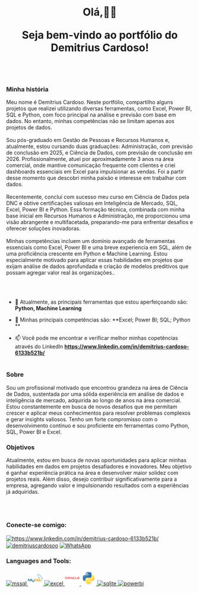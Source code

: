 <h1 align="center">Olá,👋👋
  
Seja bem-vindo ao portfólio do Demitrius Cardoso!</h1>
<br><br>
<h3 align="left">Minha história</h3>
Meu nome é Demitrius Cardoso. Neste portfólio, compartilho alguns projetos que realizei utilizando diversas ferramentas, como Excel, Power BI, SQL e Python, com foco principal na análise e previsão com base em dados. No entanto, minhas competências não se limitam apenas aos projetos de dados.
<br><br>
Sou pós-graduado em Gestão de Pessoas e Recursos Humanos e, atualmente, estou cursando duas graduações: Administração, com previsão de conclusão em 2025, e Ciência de Dados, com previsão de conclusão em 2026. Profissionalmente, atuei por aproximadamente 3 anos na área comercial, onde mantive comunicação frequente com clientes e criei dashboards essenciais em Excel para impulsionar as vendas. Foi a partir desse momento que descobri minha paixão e interesse em trabalhar com dados.
<br><br>
Recentemente, concluí com sucesso meu curso em Ciência de Dados pela DNC e obtive certificações valiosas em Inteligência de Mercado, SQL, Excel, Power BI e Python. Essa formação técnica, combinada com minha base inicial em Recursos Humanos e Administração, me proporcionou uma visão abrangente e multifacetada, preparando-me para enfrentar desafios e oferecer soluções inovadoras.
<br><br>
Minhas competências incluem um domínio avançado de ferramentas essenciais como Excel, Power BI e uma breve experiencia em SQL, além de uma proficiência crescente em Python e Machine Learning. Estou especialmente motivado para aplicar essas habilidades em projetos que exijam análise de dados aprofundada e criação de modelos preditivos que possam agregar valor real às organizações..

<br><br>
- 🌱 Atualmente, as principais ferramentas que estou aperfeiçoando são: **Python, Machine Learning**

- 💬 Minhas principais competências são: **Excel; Power BI; SQL; Python **

- 📫 Você pode me encontrar e verificar melhor minhas copetências através do LinkedIn **https://www.linkedin.com/in/demitrius-cardoso-6133b521b/**
<br><br>
<h3 align="left">Sobre</h3>

<p>Sou um profissional motivado que encontrou grandeza na área de Ciência de Dados, sustentada por uma sólida experiência em análise de dados e inteligência de mercado, adquirida ao longo de anos na área comercial. Estou constantemente em busca de novos desafios que me permitam crescer e aplicar meus conhecimentos para resolver problemas complexos e gerar insights valiosos. Tenho um forte compromisso com o desenvolvimento contínuo e sou proficiente em ferramentas como Python, SQL, Power BI e Excel.
<p>

<h3 align="left">Objetivos</h3>
<p>
 Atualmente, estou em busca de novas oportunidades para aplicar minhas habilidades em dados em projetos desafiadores e inovadores. Meu objetivo é ganhar experiência prática na área e desenvolver maior solidez com projetos reais. Além disso, desejo contribuir significativamente para a empresa, agregando valor e impulsionando resultados com a experiências já adquiridas.
</p>

<br><br>

<h3 align="left">Conecte-se comigo:</h3>
<p align="left">
<a href="https://linkedin.com/in/https://www.linkedin.com/in/demitrius-cardoso-6133b521b/" target="blank"><img align="center" src="https://raw.githubusercontent.com/rahuldkjain/github-profile-readme-generator/master/src/images/icons/Social/linked-in-alt.svg" alt="https://www.linkedin.com/in/demitrius-cardoso-6133b521b/" height="30" width="40" /></a>
<a href="https://instagram.com/demitriuscardosoo" target="blank"><img align="center" src="https://raw.githubusercontent.com/rahuldkjain/github-profile-readme-generator/master/src/images/icons/Social/instagram.svg" alt="demitriuscardosoo" height="30" width="40" /></a>
<a href="https://w.app/dvFbh2" target="_blank">
    <img align="center" src="https://raw.githubusercontent.com/rahuldkjain/github-profile-readme-generator/master/src/images/icons/Social/whatsapp.svg" alt="WhatsApp" height="30" width="40" />
  </a>
</p>
<h3 align="left">Languages and Tools:</h3>
<p align="left"> 
  <a href="https://www.microsoft.com/en-us/sql-server" target="_blank" rel="noreferrer"> 
    <img src="https://www.svgrepo.com/show/303229/microsoft-sql-server-logo.svg" alt="mssql" width="40" height="40"/> 
  </a> 
  <a href="https://www.mysql.com/" target="_blank" rel="noreferrer"> 
    <img src="https://raw.githubusercontent.com/devicons/devicon/master/icons/mysql/mysql-original-wordmark.svg" alt="mysql" width="40" height="40"/> 
      </a> 
  <a href="https://www.microsoft.com/en-us/microsoft-365/excel" target="_blank" rel="noreferrer"> 
    <img src="https://img.icons8.com/ios/452/microsoft-excel-2019.png" alt="excel" width="40" height="40"/> 
  </a> 
  <a href="https://www.oracle.com/" target="_blank" rel="noreferrer"> 
    <img src="https://raw.githubusercontent.com/devicons/devicon/master/icons/oracle/oracle-original.svg" alt="oracle" width="40" height="40"/> 
  </a> 
  <a href="https://www.python.org" target="_blank" rel="noreferrer"> 
    <img src="https://raw.githubusercontent.com/devicons/devicon/master/icons/python/python-original.svg" alt="python" width="40" height="40"/> 
  </a> 
  <a href="https://www.sqlite.org/" target="_blank" rel="noreferrer"> 
    <img src="https://www.vectorlogo.zone/logos/sqlite/sqlite-icon.svg" alt="sqlite" width="40" height="40"/> 
  </a> 
  <a href="https://powerbi.microsoft.com/" target="_blank" rel="noreferrer"> 
    <img src="https://img.icons8.com/ios/452/power-bi.png" alt="powerbi" width="40" height="40"/> 
  </a> 
</p>
